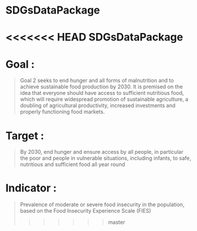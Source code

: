 # SDGsDataPackage
<<<<<<< HEAD
SDGsDataPackage
=======

# Goal : 
> Goal 2 seeks to end hunger and all forms of malnutrition and to achieve sustainable food production by 2030. It is premised on the idea that everyone should have access to sufficient nutritious food, which will require widespread promotion of sustainable agriculture, a doubling of agricultural productivity, increased investments and properly functioning food markets. 

# Target : 
> By 2030, end hunger and ensure access by all people, in particular the poor and people in vulnerable situations, including infants, to safe, nutritious and sufficient food all year round

# Indicator : 
> Prevalence of moderate or severe food insecurity in the population, based on the Food Insecurity Experience Scale (FIES)
>>>>>>> master

